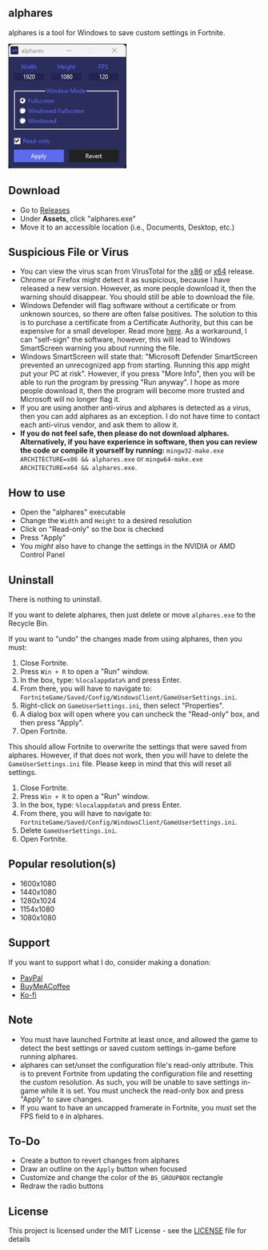 ## alphares
alphares is a tool for Windows to save custom settings in Fortnite.

![alphares](https://raw.githubusercontent.com/braycarlson/alphares/master/alphares/asset/alphares.png)

## Download
* Go to [Releases](https://github.com/braycarlson/alphares/releases/)
* Under **Assets**, click "alphares.exe"
* Move it to an accessible location (i.e., Documents, Desktop, etc.)

## Suspicious File or Virus
* You can view the virus scan from VirusTotal for the [x86](https://www.virustotal.com/gui/file/ee181a4211982d54dcd77f2fdc3626642464fa6cba09c80c620c24dd86d73c31) or [x64](https://www.virustotal.com/gui/file/7c50f9615a0787084ad116f6a018360195dd73effcf2e2399b21a2d6e2dd1c51) release.
* Chrome or Firefox might detect it as suspicious, because I have released a new version. However, as more people download it, then the warning should disappear. You should still be able to download the file.
* Windows Defender will flag software without a certificate or from unknown sources, so there are often false positives. The solution to this is to purchase a certificate from a Certificate Authority, but this can be expensive for a small developer. Read more [here](https://stackoverflow.com/questions/252226/signing-a-windows-exe-file). As a workaround, I can "self-sign" the software, however, this will lead to Windows SmartScreen warning you about running the file.
* Windows SmartScreen will state that: "Microsoft Defender SmartScreen prevented an unrecognized app from starting. Running this app might put your PC at risk". However, if you press "More Info", then you will be able to run the program by pressing "Run anyway". I hope as more people download it, then the program will become more trusted and Microsoft will no longer flag it.
* If you are using another anti-virus and alphares is detected as a virus, then you can add alphares as an exception. I do not have time to contact each anti-virus vendor, and ask them to allow it.
* **If you do not feel safe, then please do not download alphares. Alternatively, if you have experience in software, then you can review the code or compile it yourself by running:** `mingw32-make.exe ARCHITECTURE=x86 && alphares.exe` or `mingw64-make.exe ARCHITECTURE=x64 && alphares.exe`.

## How to use
* Open the "alphares" executable
* Change the `Width` and `Height` to a desired resolution
* Click on "Read-only" so the box is checked
* Press "Apply"
* You *might* also have to change the settings in the NVIDIA or AMD Control Panel

## Uninstall

There is nothing to uninstall.

If you want to delete alphares, then just delete or move `alphares.exe` to the Recycle Bin.

If you want to "undo" the changes made from using alphares, then you must:

1. Close Fortnite.
2. Press `Win + R` to open a "Run" window.
3. In the box, type: `%localappdata%` and press Enter.
4. From there, you will have to navigate to: `FortniteGame/Saved/Config/WindowsClient/GameUserSettings.ini`.
5. Right-click on `GameUserSettings.ini`, then select "Properties".
6. A dialog box will open where you can uncheck the "Read-only" box, and then press "Apply".
7. Open Fortnite.

This should allow Fortnite to overwrite the settings that were saved from alphares. However, if that does not work, then you will have to delete the `GameUserSettings.ini` file. Please keep in mind that this will reset all settings.

1. Close Fortnite.
2. Press `Win + R` to open a "Run" window.
3. In the box, type: `%localappdata%` and press Enter.
4. From there, you will have to navigate to: `FortniteGame/Saved/Config/WindowsClient/GameUserSettings.ini`.
5. Delete `GameUserSettings.ini`.
6. Open Fortnite.

## Popular resolution(s)
* 1600x1080
* 1440x1080
* 1280x1024
* 1154x1080
* 1080x1080

## Support
If you want to support what I do, consider making a donation:
* [PayPal](https://www.paypal.com/donate/?business=4RVQB7W25BNJA&no_recurring=0&currency_code=CAD)
* [BuyMeACoffee](https://www.buymeacoffee.com/braycarlson)
* [Ko-fi](https://ko-fi.com/braycarlson)

## Note
* You must have launched Fortnite at least once, and allowed the game to detect the best settings or saved custom settings in-game before running alphares.
* alphares can set/unset the configuration file's read-only attribute. This is to prevent Fortnite from updating the configuration file and resetting the custom resolution. As such, you will be unable to save settings in-game while it is set. You must uncheck the read-only box and press "Apply" to save changes.
* If you want to have an uncapped framerate in Fortnite, you must set the FPS field to `0` in alphares.

## To-Do
* Create a button to revert changes from alphares
* Draw an outline on the `Apply` button when focused
* Customize and change the color of the `BS_GROUPBOX` rectangle
* Redraw the radio buttons

## License
This project is licensed under the MIT License - see the [LICENSE](LICENSE) file for details
